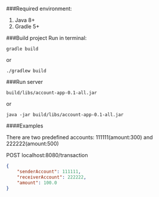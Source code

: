###Required environment:
1. Java 8+
2. Gradle 5+

###Build project
Run in terminal:
```
gradle build
```
or
```
./gradlew build
```

###Run server
```shell script
build/libs/account-app-0.1-all.jar
```
or
```shell script
java -jar build/libs/account-app-0.1-all.jar
```

####Examples

There are two predefined accounts: 111111(amount:300) and 222222(amount:500)

POST localhost:8080/transaction
```json
{
	"senderAccount": 111111,
	"receiverAccount": 222222,
	"amount": 100.0
}
```